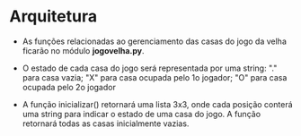 # Arquitetura



* As funções relacionadas ao gerenciamento das casas do jogo da velha ficarão no módulo 
**jogovelha.py**.



* O estado de cada casa do jogo será representada por uma string: "." para casa vazia; "X" para 
casa ocupada pelo 1o jogador; "O" para casa ocupada pelo 2o jogador



* A função inicializar() retornará uma lista 3x3, onde cada posição conterá uma string para indicar 
o estado de uma
casa do jogo. A função retornará todas as casas
inicialmente vazias.
